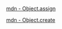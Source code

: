 [mdn - Object.assign](https://developer.mozilla.org/en-US/docs/Web/JavaScript/Reference/Global_Objects/Object/assign)

[mdn - Object.create](https://developer.mozilla.org/en-US/docs/Web/JavaScript/Reference/Global_Objects/Object/create)
